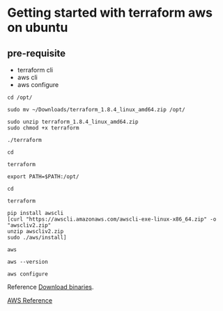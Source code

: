 # Getting started with terraform aws on ubuntu

## pre-requisite
- terraform cli
- aws cli
- aws configure

```
cd /opt/

sudo mv ~/Downloads/terraform_1.8.4_linux_amd64.zip /opt/

sudo unzip terraform_1.8.4_linux_amd64.zip 
sudo chmod +x terraform

./terraform 

cd

terraform

export PATH=$PATH:/opt/

cd

terraform

pip install awscli
[curl "https://awscli.amazonaws.com/awscli-exe-linux-x86_64.zip" -o "awscliv2.zip"
unzip awscliv2.zip
sudo ./aws/install]

aws

aws --version

aws configure
```

Reference [Download binaries](https://developer.hashicorp.com/terraform/install?product_intent=terraform#linux).

[AWS Reference](https://docs.aws.amazon.com/cli/latest/userguide/getting-started-install.html)

